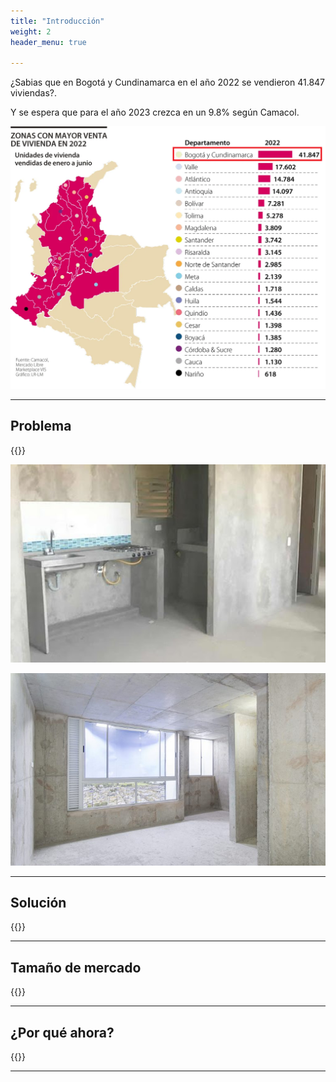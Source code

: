 ```yaml
---
title: "Introducción"
weight: 2
header_menu: true

---
```

¿Sabias que en Bogotá y Cundinamarca en el año 2022 se vendieron 41.847 viviendas?.

Y se espera que para el año 2023 crezca en un 9.8% según Camacol.

![Imagen de un apto gris ;-)](images/estadistica.png)




---

## Problema
{{<justify>}}


![Imagen de un apto gris ;-)](images/apto1.png)

![Imagen de un apto gris 2;-)](images/apto2.png)


---
## Solución

{{<solucion>}}

---
## Tamaño de mercado

{{<mercado>}}

---
## ¿Por qué ahora?

{{<ahora>}}


---



